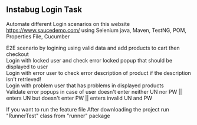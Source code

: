 Instabug Login Task
--------------------------------------------------------------------------------------------

Automate different Login scenarios on this website https://www.saucedemo.com/ 
using Selenium java, Maven, TestNG, POM, Properties File, Cucumber

E2E scenario by logining using valid data and add products to cart then checkout 																																																																									
Login with locked user and check error locked popup that should be displayed to user																																																																																					
Login with error user to check error description of product if the description isn't retrieved!																																																																				
Login with problem user that has problems in displayed products																																																																																	
Validate error popups in case of user doesn't enter neither UN nor PW || enters UN but doesn't enter PW || enters invalid UN and PW

If you want to run the feature file 
After downloading the project run "RunnerTest" class from "runner" package 
